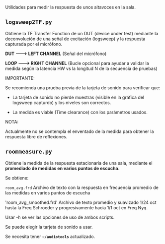 Utilidades para medir la respuesta de unos altavoces en la sala.

## `logsweep2TF.py`

Obtiene la TF Transfer Function de un DUT (device under test) mediante
la deconvolución de una señal de excitación (logsweep) y
la respuesta capturada por el micrófono.

**DUT   ---> LEFT CHANNEL**  (Señal del micrófono)

**LOOP  ---> RIGHT CHANNEL** (Bucle opcional para ayudar a validar la medida según la latencia HW vs la longitud N de la secuencia de pruebas)

IMPORTANTE:

Se recomienda una prueba previa de la tarjeta de sonido para verificar que:

- La tarjeta de sonido no pierde muestras (visible en la gráfica del logsweep capturdo) y los niveles son correctos.

- La medida es viable (Time clearance) con los parámetros usados.

NOTA:

Actualmente no se contempla el enventado de la medida para obtener la respuesta libre de reflexiones.

## `roommeasure.py`

Obtiene la medida de la respuesta estacionaria de una sala, mediante el **promediado de medidas en varios puntos de escucha**.

Se obtiene:

`room_avg.frd`
Archivo de texto con la respuesta en frecuencia promedio de las medidas en varios puntos de escucha

'room_avg_smoothed.frd'
Archivo de texto promedio y suavizado 1/24 oct hasta la Freq Schroeder y progresivamente hacia 1/1 oct en Freq Nyq.

Usar -h se ver las opciones de uso de ambos scripts.

Se puede elegir la tarjeta de sonido a usar.

Se necesita tener **`~/audiotools`** actualizado.
